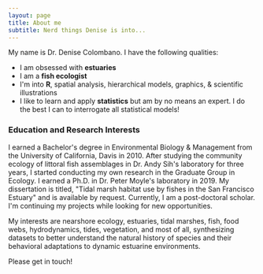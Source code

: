 ```yaml
---
layout: page
title: About me
subtitle: Nerd things Denise is into...
---
```


My name is Dr. Denise Colombano. I have the following qualities:

- I am obsessed with **estuaries**
- I am a **fish ecologist**
- I'm into **R**, spatial analysis, hierarchical models, graphics, & scientific illustrations
- I like to learn and apply **statistics** but am by no means an expert. I do the best I can to interrogate all statistical models!


### Education and Research Interests

I earned a Bachelor's degree in Environmental Biology & Management from the University of California, Davis in 2010. After studying the community ecology of littoral fish assemblages in Dr. Andy Sih's laboratory for three years, I started conducting my own research in the Graduate Group in Ecology. I earned a Ph.D. in Dr. Peter Moyle's laboratory in 2019.  My dissertation is titled, "Tidal marsh habitat use by fishes in the San Francisco Estuary" and is available by request. Currently, I am a post-doctoral scholar. I'm continuing my projects while looking for new opportunities.

My interests are nearshore ecology, estuaries, tidal marshes, fish, food webs, hydrodynamics, tides, vegetation, and most of all, synthesizing datasets to better understand the natural history of species and their behavioral adaptations to dynamic estuarine environments.

Please get in touch!
